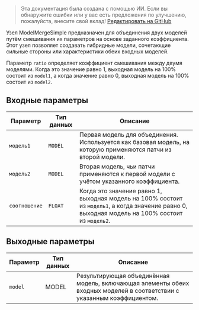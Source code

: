> Эта документация была создана с помощью ИИ. Если вы обнаружите ошибки или у вас есть предложения по улучшению, пожалуйста, внесите свой вклад! [Редактировать на GitHub](https://github.com/Comfy-Org/embedded-docs/blob/main/comfyui_embedded_docs/docs/ModelMergeSimple/ru.md)

Узел ModelMergeSimple предназначен для объединения двух моделей путём смешивания их параметров на основе заданного коэффициента. Этот узел позволяет создавать гибридные модели, сочетающие сильные стороны или характеристики обеих входных моделей.

Параметр `ratio` определяет коэффициент смешивания между двумя моделями. Когда это значение равно 1, выходная модель на 100% состоит из `model1`, а когда значение равно 0, выходная модель на 100% состоит из `model2`.

## Входные параметры

| Параметр | Тип данных | Описание |
|-----------|-------------|-------------|
| `модель1`  | `MODEL`     | Первая модель для объединения. Используется как базовая модель, на которую применяются патчи из второй модели. |
| `модель2`  | `MODEL`     | Вторая модель, чьи патчи применяются к первой модели с учётом указанного коэффициента. |
| `соотношение`   | `FLOAT`     | Когда это значение равно 1, выходная модель на 100% состоит из `модель1`, а когда значение равно 0, выходная модель на 100% состоит из `модель2`. |

## Выходные параметры

| Параметр | Тип данных | Описание |
|-----------|-------------|-------------|
| `model`   | MODEL     | Результирующая объединённая модель, включающая элементы обеих входных моделей в соответствии с указанным коэффициентом. |
